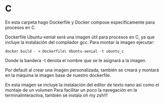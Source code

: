 # C

En esta carpeta hago Dockerfile y Docker compose específicamente para procesos en C.

Dockerfile Ubuntu-xenial será una imagen útil para procesos en C, ya que incluye la instalación del compilador gcc.
Para montar la imagen ejecutar:
```
docker build - < Dockerfile\ Ubuntu-xenial -t ubuntu_c
```
Donde la bandera -t denota el nombre que se le asignará a la imagen.

Por default al crear una imagen personalizada, también se creará y montará en la máquina la imagen base de nuestro dockerfile.

En esta imagen se incluye la instalación del editor de texto nano así como el montaje de un volumen
Para facilitar un poco la navegación en la terminalinteractiva, también se instala oh my zsh!!!
